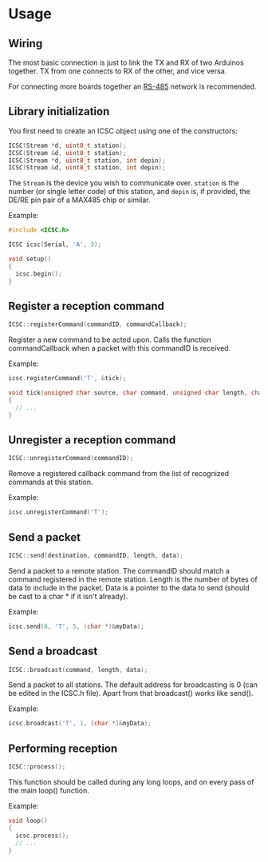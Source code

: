 Usage
=====

Wiring
------

The most basic connection is just to link the TX and RX of two Arduinos together. TX from one connects to RX of the other, and vice versa.

For connecting more boards together an [RS-485](RS485.md) network is recommended.

Library initialization
----------------------

You first need to create an ICSC object using one of the constructors:

```C++
ICSC(Stream *d, uint8_t station);
ICSC(Stream &d, uint8_t station);
ICSC(Stream *d, uint8_t station, int depin);
ICSC(Stream &d, uint8_t station, int depin);
```

The `Stream` is the device you wish to communicate over. `station` is the number (or single letter code) of this station, and `depin` is, if provided, the DE/RE pin pair of a MAX485 chip or similar.

Example:

```C++
#include <ICSC.h>

ICSC icsc(Serial, 'A', 3);

void setup()
{
  icsc.begin();
}
```

Register a reception command
----------------------------

```C++
ICSC::registerCommand(commandID, commandCallback);
```

Register a new command to be acted upon. Calls the function commandCallback when a packet with this commandID is received.

Example:

```C++
icsc.registerCommand('T', &tick);

void tick(unsigned char source, char command, unsigned char length, char *data)
{
  // ...
}
```

Unregister a reception command
------------------------------

```C++
ICSC::unregisterCommand(commandID);
```

Remove a registered callback command from the list of recognized commands at this station.

Example:

```C++
icsc.unregisterCommand('T');
```

Send a packet
-------------

```C++
ICSC::send(destination, commandID, length, data);
```

Send a packet to a remote station. The commandID should match a command registered in the remote station. Length is the number of bytes of data to include in the packet. Data is a pointer to the data to send (should be cast to a char * if it isn't already).

Example:

```C++
icsc.send(6, 'T', 5, (char *)&myData);
```

Send a broadcast
----------------

```C++
ICSC::broadcast(command, length, data);
```

Send a packet to all stations. The default address for broadcasting is 0 (can be edited in the ICSC.h file). Apart from that broadcast() works like send().

Example:

```C++
icsc.broadcast('T', 1, (char *)&myData);
```

Performing reception
--------------------

```C++
ICSC::process();
```

This function should be called during any long loops, and on every pass of the main loop() function.

Example:

```C++
void loop()
{
  icsc.process();
  // ...
}
```
